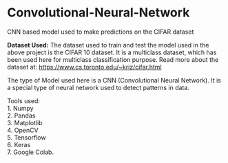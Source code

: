 # Convolutional-Neural-Network
CNN based model used to make predictions on the CIFAR dataset

**Dataset Used:** The dataset used to train and test the model used in the above project is the CIFAR 10 dataset. It is a multiclass dataset, which has been used here for multiclass classification purpose. Read more about the dataset at: https://www.cs.toronto.edu/~kriz/cifar.html

The type of Model used here is a CNN (Convolutional Neural Network). It is a special type of neural network used to detect patterns in data. 

Tools used:  
     1. Numpy   
     2. Pandas  
     3. Matplotlib  
     4. OpenCV  
     5. Tensorflow  
     6. Keras  
     7. Google Colab.   
